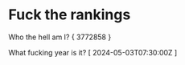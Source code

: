 # Fuck the rankings

Who the hell am I?
{ 3772858 }

What fucking year is it?
[ 2024-05-03T07:30:00Z ]
